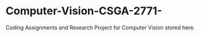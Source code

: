 # Computer-Vision-CSGA-2771-
Coding Assignments and Research Project for Computer Vision stored here. 
